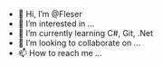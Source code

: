 - 👋 Hi, I’m @Fleser
- 👀 I’m interested in ...
- 🌱 I’m currently learning C#, Git, .Net
- 💞️ I’m looking to collaborate on ...
- 📫 How to reach me ...

<!---
Fleser/Fleser is a ✨ special ✨ repository because its `README.md` (this file) appears on your GitHub profile.
You can click the Preview link to take a look at your changes.
--->
